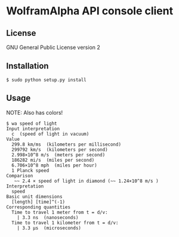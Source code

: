WolframAlpha API console client
===============================


License
-------

GNU General Public License version 2


Installation
------------

```
$ sudo python setup.py install
```

Usage
-----

NOTE: Also has colors!

```
$ wa speed of light
Input interpretation
  c  (speed of light in vacuum)
Value
  299.8 km/ms  (kilometers per millisecond)
  299792 km/s  (kilometers per second)
  2.998×10^8 m/s  (meters per second)
  186282 mi/s  (miles per second)
  6.706×10^8 mph  (miles per hour)
  1 Planck speed
Comparison
   ~~ 2.4 × speed of light in diamond (~~ 1.24×10^8 m/s )
Interpretation
  speed
Basic unit dimensions
  [length] [time]^(-1)
Corresponding quantities
  Time to travel 1 meter from t = d/v:
    | 3.3 ns  (nanoseconds)
  Time to travel 1 kilometer from t = d/v:
    | 3.3 µs  (microseconds)
```
